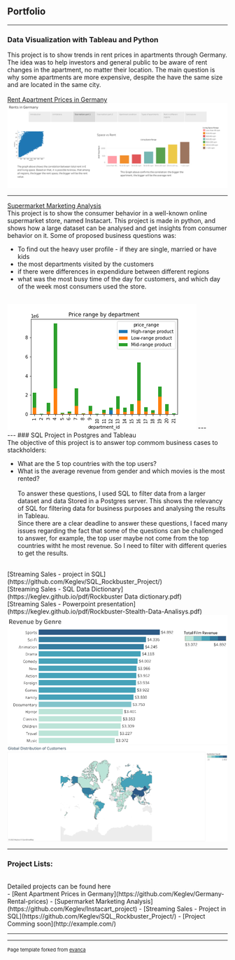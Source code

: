 ## Portfolio

---

### Data Visualization with Tableau and Python 
This project is to show trends in rent prices in apartments through Germany. <br>
The idea was to help investors and general public to be aware of rent changes in the apartment, no matter their location. The main question is why some apartments are more expensive, despite the have the same size and are located in the same city.
<br><br>
[Rent Apartment Prices in Germany](/sample_page)
<br>
<img src="images/Rents in Germany (1).png?raw=true"/>


---
[Supermarket Marketing Analysis](https://github.com/Keglev/Instacart_project/)
<br>
This project is to show the consumer behavior in a well-known online supermarket store, named Instacart. This project is made in python, and shows how a large dataset can be analysed and get insights from consumer behavior on it. Some of proposed business questions was:
<br>
- To find out the heavy user profile - if they are single, married or have kids
- the most departments visited by the customers
- if there were differences in expendidure between different regions
- what was the most busy time of the day for customers, and which day of the week most consumers used the store. 
<br>
<img src="images/ex4_10_bar_dep_price.png?raw=true"/>
---
<br>
---
### SQL Project in Postgres and Tableau
<br>
The objective of this project is to answer top commom business cases to stackholders:

- What are the 5 top countries with the top users?
- What is the average revenue from gender and which movies is the most rented?
<br><br>
To answer these questions, I used SQL to filter data from a larger dataset and data Stored in a Postgres server. This shows the relevancy of SQL for filtering data for business purposes and analysing the results in Tableau.<br>
Since there are a clear deadline to answer these questions, I faced many issues regarding the fact that some of the questions can be challenged to answer, for example, the top user maybe not come from the top countries witht he most revenue. So I need to filter with different queries to get the results. 

<br>
[Streaming Sales - project in SQL](https://github.com/Keglev/SQL_Rockbuster_Project/)
<br>
[Streaming Sales - SQL Data Dictionary](https://keglev.github.io/pdf/Rockbuster Data dictionary.pdf)
<br>
[Streaming Sales - Powerpoint presentation](https://keglev.github.io/pdf/Rockbuster-Stealth-Data-Analisys.pdf)
<br>
<img src="images/Revenue by Genre.png?raw=true"/>
<br>
<img src="images/Global Distribution of Customers.png?raw=true"/>

---

### Project Lists:
<br>
Detailed projects can be found here
<br>
- [Rent Apartment Prices in Germany](https://github.com/Keglev/Germany-Rental-prices)
- [Supermarket Marketing Analysis](https://github.com/Keglev/Instacart_project)
- [Streaming Sales - Project in SQL](https://github.com/Keglev/SQL_Rockbuster_Project/)
- [Project Comming soon](http://example.com/)

---




---
<p style="font-size:11px">Page template forked from <a href="https://github.com/evanca/quick-portfolio">evanca</a></p>
<!-- Remove above link if you don't want to attibute -->
